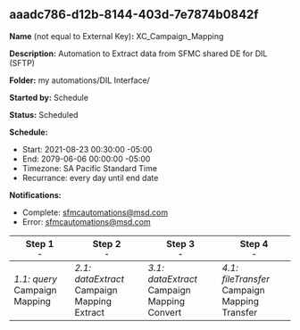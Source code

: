 ## aaadc786-d12b-8144-403d-7e7874b0842f

**Name** (not equal to External Key)**:** XC_Campaign_Mapping

**Description:** Automation to Extract data from SFMC shared DE for DIL (SFTP)

**Folder:** my automations/DIL Interface/

**Started by:** Schedule

**Status:** Scheduled

**Schedule:**

* Start: 2021-08-23 00:30:00 -05:00
* End: 2079-06-06 00:00:00 -05:00
* Timezone: SA Pacific Standard Time
* Recurrance: every day until end date

**Notifications:**

* Complete: sfmcautomations@msd.com
* Error: sfmcautomations@msd.com

| Step 1<br>_<small>-</small>_ | Step 2<br>_<small>-</small>_ | Step 3<br>_<small>-</small>_ | Step 4<br>_<small>-</small>_ |
| --- | --- | --- | --- |
| _1.1: query_<br>Campaign Mapping | _2.1: dataExtract_<br>Campaign Mapping Extract | _3.1: dataExtract_<br>Campaign Mapping Convert | _4.1: fileTransfer_<br>Campaign Mapping Transfer |
